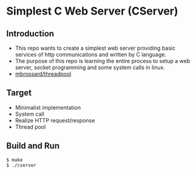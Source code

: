 # Simplest C Web Server (CServer)
## Introduction
* This repo wants to create a simplest web server providing basic services of http communications and written by C language.
* The purpose of this repo is learning the entire process to setup a web server, socket programming and some system calls in linux.
* [mbrossard/threadpool](https://github.com/mbrossard/threadpool)
## Target
* Minimalist implementation
* System call
* Realize HTTP request/response
* Thread pool
## Build and Run
```
$ make
$ ./cserver
```
